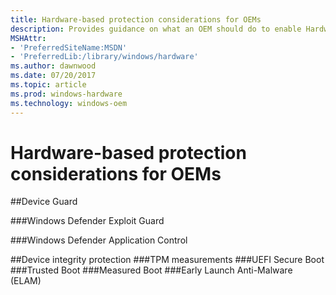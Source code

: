 ```yaml
---
title: Hardware-based protection considerations for OEMs
description: Provides guidance on what an OEM should do to enable Hardware-based protections
MSHAttr:
- 'PreferredSiteName:MSDN'
- 'PreferredLib:/library/windows/hardware'
ms.author: dawnwood
ms.date: 07/20/2017
ms.topic: article
ms.prod: windows-hardware
ms.technology: windows-oem
---
```


# Hardware-based protection considerations for OEMs

##Device Guard


###Windows Defender Exploit Guard


###Windows Defender Application Control


##Device integrity protection
###TPM measurements
###UEFI Secure Boot
###Trusted Boot
###Measured Boot
###Early Launch Anti-Malware (ELAM)
 

